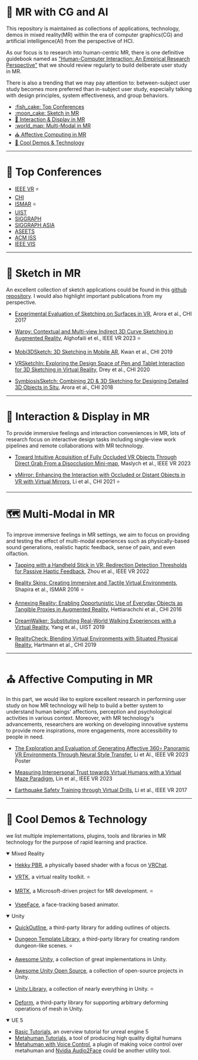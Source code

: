 <!-- omit in toc -->
# :robot: MR with CG and AI

This repository is maintained as collections of applications, technology, demos in mixed reality(MR) within the era of computer graphics(CG) and artificial intelligence(AI) from the perspective of HCI.

As our focus is to research into human-centric MR, there is one definitive guidebook named as ["Human-Computer Interaction: An Empirical Research Perspective"](https://www.amazon.com/Human-Computer-Interaction-Empirical-Research-Perspective/dp/0124058655) that we should review regularly to build deliberate user study in MR.

There is also a trending that we may pay attention to: between-subject user study becomes more preferred than in-subject user study, especially talking with design principles, system effectiveness, and group behaviors.  

- [:fish\_cake: Top Conferences](#fish_cake-top-conferences)
- [:moon\_cake: Sketch in MR](#moon_cake-sketch-in-mr)
- [:compass: Interaction \& Display in MR](#compass-interaction--display-in-mr)
- [:world\_map: Multi-Modal in MR](#world_map-multi-modal-in-mr)
- [:church: Affective Computing in MR](#church-affective-computing-in-mr)
- [:beer: Cool Demos \& Technology](#beer-cool-demos--technology)


---
# :fish_cake: Top Conferences

- [IEEE VR](https://ieeevr.org/2023/) :star:
- [CHI](https://chi2023.acm.org/)
- [ISMAR](https://ismar23.org/) :star:
- [UIST](https://uist.acm.org/2023/)
- [SIGGRAPH](https://s2023.siggraph.org/)
- [SIGGRAPH ASIA](https://asia.siggraph.org/2023/)
- [ASEETS](https://assets23.sigaccess.org/)
- [ACM ISS](https://iss2023.acm.org/)
- [IEEE VIS](https://ieeevis.org/year/2023/welcome)
  

---
# :moon_cake: Sketch in MR
An excellent collection of sketch applications could be found in this [github repository](https://github.com/MarkMoHR/Awesome-Sketch-Based-Applications). I would also highlight important publications from my perspective.

- [Experimental Evaluation of Sketching on Surfaces in VR](https://dl.acm.org/doi/10.1145/3025453.3025474), Arora et al., CHI 2017

- [Warpy: Contextual and Multi-view Indirect 3D Curve Sketching in Augmented Reality](http://rawanmg.com/research/warpy.html), Alghofaili et el., IEEE VR 2023 :star:

- [Mobi3DSketch: 3D Sketching in Mobile AR](https://dl.acm.org/doi/fullHtml/10.1145/3290605.3300406), Kwan et al., CHI 2019
  
- [VRSketchIn: Exploring the Design Space of Pen and Tablet Interaction for 3D Sketching in Virtual Reality](https://dl.acm.org/doi/abs/10.1145/3313831.3376628), Drey et al., CHI 2020

- [SymbiosisSketch: Combining 2D & 3D Sketching for Designing Detailed 3D Objects in Situ](https://dl.acm.org/doi/10.1145/3173574.3173759), Arora et al., CHI 2018

---
# :compass: Interaction & Display in MR
To provide immersive feelings and interaction conveniences in MR, lots of research focus on interactive design tasks including single-view work pipelines and remote collaborations with MR technology.

- [Toward Intuitive Acquisition of Fully Occluded VR Objects Through Direct Grab From a Disocclusion Mini-map](https://www.eecs.ucf.edu/~jjl/pubs/VR2023-mykola.pdf), Maslych et al., IEEE VR 2023

- [vMirror: Enhancing the Interaction with Occluded or Distant Objects in VR with Virtual Mirrors](https://www.mingmingfan.com/papers/CHI21_vMirror_VR.pdf), Li et al., CHI 2021 :star:

---
# :world_map: Multi-Modal in MR
To improve immersive feelings in MR settings, we aim to focus on providing and testing the effect of multi-modal experiences such as physically-based sound generations, realistic haptic feedback, sense of pain, and even olfaction.

- [Tapping with a Handheld Stick in VR: Redirection Detection Thresholds for Passive Haptic Feedback](https://www.cs.purdue.edu/cgvlab/www/team/voicu-s-popescu/), Zhou et al., IEEE VR 2022

- [Reality Skins: Creating Immersive and Tactile Virtual Environments](https://ieeexplore.ieee.org/document/7781774), Shapira et al., ISMAR 2016 :star:

- [Annexing Reality: Enabling Opportunistic Use of Everyday Objects as Tangible Proxies in Augmented Reality](https://dl.acm.org/doi/10.1145/2858036.2858134), Hettiarachchi et al., CHI 2016

- [DreamWalker: Substituting Real-World Walking Experiences with a Virtual Reality](https://www.christianholz.net/2019-uist19-yang_holz_ofek_wilson-DreamWalker-Substituting_Real-World_Walking_Experiences_with_a_Virtual_Reality.pdf), Yang et al., UIST 2019

- [RealityCheck: Blending Virtual Environments with Situated Physical Reality](https://dl.acm.org/doi/fullHtml/10.1145/3290605.3300577), Hartmann et al., CHI 2019

---
# :church: Affective Computing in MR
In this part, we would like to explore excellent research in performing user study on how MR technology will help to build a better system to understand human beings' affections, perception and psychological activities in various context. Moreover, with MR technology's advancements, researchers are working on developing innovative systems to provide more inspirations, more engagements, more accessibility to people in need.

- [The Exploration and Evaluation of Generating Affective 360∘ Panoramic VR Environments Through Neural Style Transfer](https://arxiv.org/abs/2303.13535), Li et Al., IEEE VR 2023 Poster

- [Measuring Interpersonal Trust towards Virtual Humans with a Virtual Maze Paradigm](https://ieeexplore.ieee.org/document/10049655), Lin et al., IEEE VR 2023

- [Earthquake Safety Training through Virtual Drills](https://dl.acm.org/doi/10.1109/TVCG.2017.2656958), Li et al., IEEE VR 2017

---
# :beer: Cool Demos & Technology
we list multiple implementations, plugins, tools and libraries in MR technology for the purpose of rapid learning and practice.

<details open>
<summary>Mixed Reality</summary>

- [Hekky PBR](https://docs.hyblocker.dev/en/shaders/hekky-pbr/what-is-hekky-pbr/), a physically based shader with a focus on [VRChat](https://hello.vrchat.com/).

- [VRTK](https://github.com/ExtendRealityLtd/VRTK), a virtual reality toolkit. :star:

- [MRTK](https://github.com/microsoft/MixedRealityToolkit-Unity), a Microsoft-driven project for MR development. :star:
  
- [VseeFace](https://www.vseeface.icu/#tutorials), a face-tracking based animator.

</details>

<details open>
<summary>Unity</summary>

- [QuickOutline](https://github.com/chrisnolet/QuickOutline), a third-party library for adding outlines of objects.

- [Dungeon Template Library](https://github.com/AsPJT/DungeonTemplateLibrary), a third-party library for creating random dungeon-like scenes. :star:

- [Awesome Unity](https://github.com/RyanNielson/awesome-unity), a collection of great implementations in Unity.

- [Awesome Unity Open Source](https://github.com/baba-s/awesome-unity-open-source-on-github), a collection of open-source projects in Unity.

- [Unity Library](https://github.com/UnityCommunity/UnityLibrary), a collection of nearly everything in Unity. :star:

- [Deform](https://github.com/keenanwoodall/Deform), a third-party library for supporting arbitrary deforming operations of mesh in Unity.

</details>

<details open>
<summary>UE 5</summary>

- [Basic Tutorials](https://youtu.be/k-zMkzmduqI), an overview tutorial for unreal engine 5
- [Metahuman Tutorials](https://youtu.be/7lAWhk_aVvc), a tool of producing high quality digital humans 
- [Metahuman with Voice Control](https://www.replicastudios.com/unreal), a plugin of making voice control over metahuman and [Nvidia Audio2Face](https://www.nvidia.com/en-us/omniverse/apps/audio2face/) could be another utility tool.

</details>